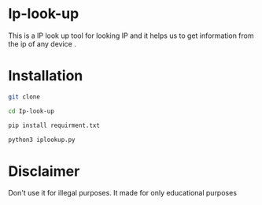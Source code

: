 # Ip-look-up
This is a IP look up tool for looking IP and it helps us to get information from the ip of any device .
# Installation
```bash
git clone
```
```bash
cd Ip-look-up
```
```bash
pip install requirment.txt
```
```bash
python3 iplookup.py
```
# Disclaimer
Don't use it for illegal purposes. It made for only educational purposes
